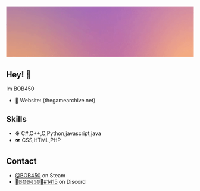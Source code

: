 <h1 align="center">
  <img src="/ezgif-2-55bfe4cca5b0.gif" alt="BOB450" />
</h1>

## Hey! 👋
Im BOB450

- 🧭 Website: (thegamearchive.net)

## Skills
- ⚙️ C#,C++,C,Python,javascript,java
- 👁️ CSS,HTML,PHP

## Contact
- [@BOB450](https://steamcommunity.com/id/BOB450/) on Steam
- [🐲𝔹𝕆𝔹𝟜𝟝𝟘🐲#1415](https://discordapp.com/users/277920295833305088) on Discord
